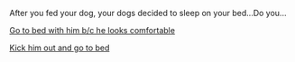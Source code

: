 After you fed your dog, your dogs decided to sleep on your bed...Do you... 

[Go to bed with him b/c he looks comfortable](end2.md) <br>

[Kick him out and go to bed](end2.md)